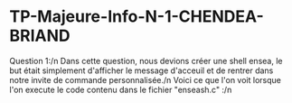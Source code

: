 # TP-Majeure-Info-N-1-CHENDEA-BRIAND
Question 1:/n
Dans cette question, nous devions créer une shell ensea, le but était simplement d'afficher le message d'acceuil et de rentrer dans notre invite de commande personnalisée./n
Voici ce que l'on voit lorsque l'on execute le code contenu dans le fichier "enseash.c" :/n
